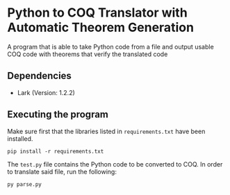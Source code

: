# Python to COQ Translator with Automatic Theorem Generation

A program that is able to take Python code from a file and output usable COQ code with theorems that verify the translated code

## Dependencies

* Lark (Version: 1.2.2)

## Executing the program

Make sure first that the libraries listed in `requirements.txt` have been installed.

```
pip install -r requirements.txt
```

The `test.py` file contains the Python code to be converted to COQ. In order to translate said file, run the following:

```
py parse.py
```